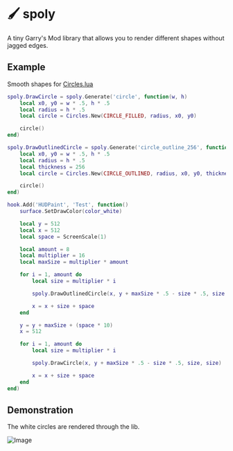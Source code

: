 # 🖌 spoly
A tiny Garry's Mod library that allows you to render different shapes without jagged edges.

## Example
Smooth shapes for [Circles.lua](https://github.com/SneakySquid/Circles)

```lua
spoly.DrawCircle = spoly.Generate('circle', function(w, h)
    local x0, y0 = w * .5, h * .5
    local radius = h * .5
    local circle = Circles.New(CIRCLE_FILLED, radius, x0, y0)

    circle()
end)

spoly.DrawOutlinedCircle = spoly.Generate('circle_outline_256', function(w, h)
    local x0, y0 = w * .5, h * .5
    local radius = h * .5
    local thickness = 256
    local circle = Circles.New(CIRCLE_OUTLINED, radius, x0, y0, thickness)

    circle()
end)

hook.Add('HUDPaint', 'Test', function()
    surface.SetDrawColor(color_white)

    local y = 512
    local x = 512
    local space = ScreenScale(1)

    local amount = 8
    local multiplier = 16
    local maxSize = multiplier * amount

    for i = 1, amount do
        local size = multiplier * i

        spoly.DrawOutlinedCircle(x, y + maxSize * .5 - size * .5, size, size)

        x = x + size + space
    end

    y = y + maxSize + (space * 10)
    x = 512

    for i = 1, amount do
        local size = multiplier * i

        spoly.DrawCircle(x, y + maxSize * .5 - size * .5, size, size)

        x = x + size + space
    end
end)
```

## Demonstration
The white circles are rendered through the lib.

![Image](https://i.imgur.com/PF3PdNi.png)
